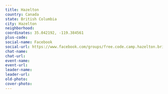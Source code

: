```yaml
---
title: Hazelton
country: Canada
state: British Columbia
city: Hazelton
neighborhood: 
coordinates: 35.042192, -119.384561
plus-code:
social-name: Facebook
social-url: https://www.facebook.com/groups/free.code.camp.hazelton.britishcolumbia
chat-name:
chat-url:
event-name:
event-url:
leader-name:
leader-url:
old-photo: 
cover-photo:
---
```

